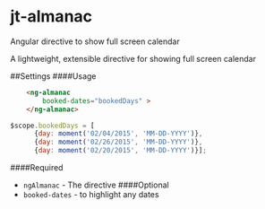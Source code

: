 # jt-almanac
Angular directive to show full screen calendar


A lightweight, extensible directive for showing full screen calendar



##Settings
####Usage
```html
	<ng-almanac 
		booked-dates="bookedDays" >
	</ng-almanac>
```

```javascript
$scope.bookedDays = [
      {day: moment('02/04/2015', 'MM-DD-YYYY')}, 
      {day: moment('02/26/2015', 'MM-DD-YYYY')}, 
      {day: moment('02/20/2015', 'MM-DD-YYYY')}];
```

####Required
* `ngAlmanac` - The directive
####Optional
* `booked-dates` - to highlight any dates